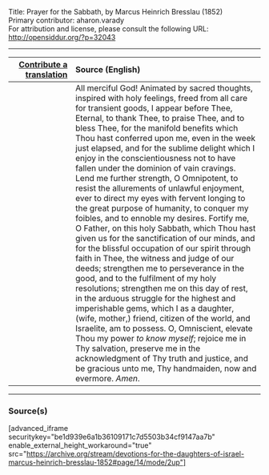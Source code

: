 <html>
<head></head>
<body>
Title: Prayer for the Sabbath, by Marcus Heinrich Bresslau (1852)<br />
Primary contributor: aharon.varady<br />
For attribution and license, please consult the following URL: <a href="http://opensiddur.org/?p=32043">http://opensiddur.org/?p=32043</a>
<p />
<hr />

<table style="margin-left: auto;margin-right: auto;" class="draggable">
<thead><tr><th id="x" style="text-align: right;"><a href="/contributing/upload/">Contribute a translation</a></th><th style="text-align: left;">Source (English)</th></tr></thead>
<tbody>
<tr><td style="vertical-align:top;" width="25%">
<div class="liturgy"><span lang="he">

</span></div></td>
 
<td style="vertical-align:top;">
<div class="english">
All merciful God! Animated by sacred thoughts, inspired with holy feelings, freed from all care for transient goods, I appear before Thee, Eternal, to thank Thee, to praise Thee, and to bless Thee, for the manifold benefits which Thou hast conferred upon me, even in the week just elapsed, and for the sublime delight which I enjoy in the conscientiousness not to have fallen under the dominion of vain cravings. Lend me further strength, O Omnipotent, to resist the allurements of unlawful enjoyment, ever to direct my eyes with fervent longing to the great purpose of humanity, to conquer my foibles, and to ennoble my desires. Fortify me, O Father, on this holy Sabbath, which Thou hast given us for the sanctification of our minds, and for the blissful occupation of our spirit through faith in Thee, the witness and judge of our deeds; strengthen me to perseverance in the good, and to the fulfilment of my holy resolutions; strengthen me on this day of rest, in the arduous struggle for the highest and imperishable gems, which I as a daughter, (wife, mother,) friend, citizen of the world, and Israelite, am to possess. O, Omniscient, elevate Thou my power <em>to know myself</em>; rejoice me in Thy salvation, preserve me in the acknowledgment of Thy truth and justice, and be gracious unto me, Thy handmaiden, now and evermore. <em>Amen</em>.
</div></td></tr>
</tbody></table>

<hr />

<h3>Source(s)</h3>

[advanced_iframe securitykey="be1d939e6a1b36109171c7d5503b34cf9147aa7b" enable_external_height_workaround="true" src="https://archive.org/stream/devotions-for-the-daughters-of-israel-marcus-heinrich-bresslau-1852#page/14/mode/2up"]

&nbsp;
</body>
</html>